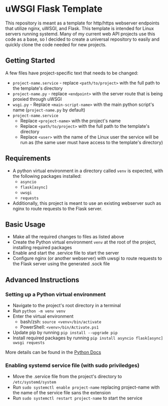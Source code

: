 # uWSGI Flask Template
This repository is meant as a template for http/https webserver endpoints that utilize nginx, uWSGI, and Flask. This template is intended for Linux servers running systemd. Many of my current web API projects use this code as a base, so I decided to create a universal repository to easily and quickly clone the code needed for new projects.

## Getting Started
A few files have project-specific text that needs to be changed:
- `project-name.service` - replace `<path/to/project>` with the full path to the template's directory  
- `project-name.py` - replace `<endpoint>` with the server route that is being proxied through uWSGI
- `wsgi.py` - Replace `<main-script-name>` with the main python script's name (`project-name.py` by default)
- `project-name.service`
    - Replace `<project-name>` with the project's name
    - Replace `<path/to/project>`  with the full path to the template's directory
    - Replace `<user>` with the name of the Linux user the service will be run as (the same user must have access to the template's directory)

## Requirements
- A python virtual environment in a directory called `venv` is expected, with the following packages installed:
    - `asyncio`
    - `flask[async]`
    - `uwsgi`
    - `requests`
- Additionally, this project is meant to use an existing webserver such as nginx to route requests to the Flask server.

## Basic Usage
- Make all the required changes to files as listed above
- Create the Python virtual environment `venv` at the root of the project, installing required packages
- Enable and start the .service file to start the server
- Configure nginx (or another webserver) with uwsgi to route requests to the Flask server using the generated .sock file

## Advanced Instructions
### Setting up a Python virtual environment
- Navigate to the project's root directory in a terminal
- Run `python -m venv venv`
- Enter the virtual environment
    - bash/zsh: `source <venv>/bin/activate`
    - PowerShell: `<venv>/bin/Activate.ps1`
- Update pip by running `pip install --upgrade pip`
- Install required packages by running `pip install asyncio flask[async] uwsgi requests`

More details can be found in the [Python Docs](https://docs.python.org/3/library/venv.html)
### Enabling systemd service file (with sudo priviledges)
- Move the .service file from the project's directory to `/etc/systemd/system`
- Run `sudo systemctl enable project-name` replacing project-name with the name of the service file sans the extension
- Run `sudo systemctl restart project-name` to start the service